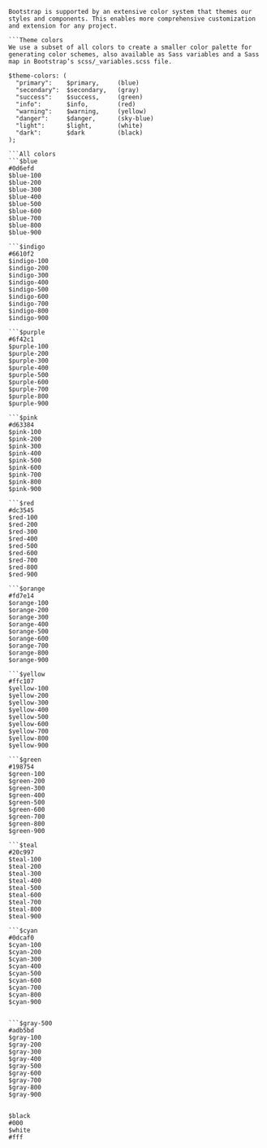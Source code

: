 ```Color
Bootstrap is supported by an extensive color system that themes our styles and components. This enables more comprehensive customization and extension for any project.

```Theme colors
We use a subset of all colors to create a smaller color palette for generating color schemes, also available as Sass variables and a Sass map in Bootstrap’s scss/_variables.scss file.

$theme-colors: (
  "primary":    $primary,     (blue)
  "secondary":  $secondary,   (gray)
  "success":    $success,     (green)
  "info":       $info,        (red)
  "warning":    $warning,     (yellow)
  "danger":     $danger,      (sky-blue)
  "light":      $light,       (white)
  "dark":       $dark         (black)
); 

```All colors
```$blue
#0d6efd
$blue-100
$blue-200
$blue-300
$blue-400
$blue-500
$blue-600
$blue-700
$blue-800
$blue-900

```$indigo
#6610f2
$indigo-100
$indigo-200
$indigo-300
$indigo-400
$indigo-500
$indigo-600
$indigo-700
$indigo-800
$indigo-900

```$purple
#6f42c1
$purple-100
$purple-200
$purple-300
$purple-400
$purple-500
$purple-600
$purple-700
$purple-800
$purple-900

```$pink
#d63384
$pink-100
$pink-200
$pink-300
$pink-400
$pink-500
$pink-600
$pink-700
$pink-800
$pink-900

```$red
#dc3545
$red-100
$red-200
$red-300
$red-400
$red-500
$red-600
$red-700
$red-800
$red-900

```$orange
#fd7e14
$orange-100
$orange-200
$orange-300
$orange-400
$orange-500
$orange-600
$orange-700
$orange-800
$orange-900

```$yellow
#ffc107
$yellow-100
$yellow-200
$yellow-300
$yellow-400
$yellow-500
$yellow-600
$yellow-700
$yellow-800
$yellow-900

```$green
#198754
$green-100
$green-200
$green-300
$green-400
$green-500
$green-600
$green-700
$green-800
$green-900

```$teal
#20c997
$teal-100
$teal-200
$teal-300
$teal-400
$teal-500
$teal-600
$teal-700
$teal-800
$teal-900

```$cyan
#0dcaf0
$cyan-100
$cyan-200
$cyan-300
$cyan-400
$cyan-500
$cyan-600
$cyan-700
$cyan-800
$cyan-900


```$gray-500
#adb5bd
$gray-100
$gray-200
$gray-300
$gray-400
$gray-500
$gray-600
$gray-700
$gray-800
$gray-900


$black
#000
$white
#fff